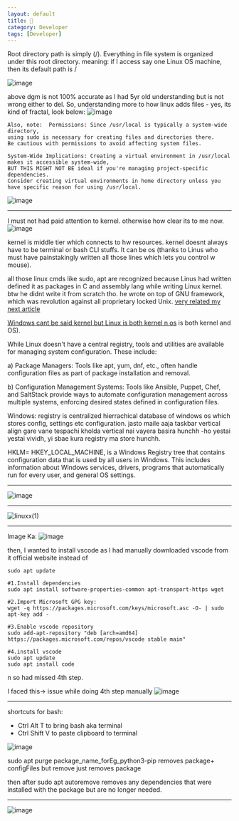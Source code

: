 ```yaml
---
layout: default
title: 🐧
category: Developer
tags: [Developer]
---
```


Root directory path is simply (/). Everything in file system is organized under this root directory. meaning: if I access say one Linux OS machine, then its default path is /

![image](https://github.com/user-attachments/assets/134ff627-5c7d-4115-b7a0-803542d68f34)

above dgm is not 100% accurate as I had 5yr old understanding but is not wrong either to del.
So, understanding more to how linux adds files - yes, its kind of fractal, look below:
![image](https://github.com/user-attachments/assets/e083cfff-3e62-4dcc-98ae-a9459db66ab2)

```
Also, note:  Permissions: Since /usr/local is typically a system-wide directory,
using sudo is necessary for creating files and directories there.
Be cautious with permissions to avoid affecting system files.

System-Wide Implications: Creating a virtual environment in /usr/local makes it accessible system-wide,
BUT THIS MIGHT NOT BE ideal if you're managing project-specific dependencies.
Consider creating virtual environments in home directory unless you have specific reason for using /usr/local.
```
![image](https://github.com/user-attachments/assets/b51f03f5-4c37-42fe-82ec-daf71d24d397) 

---
I must not had paid attention to kernel. otherwise how clear its to me now.
![image](https://user-images.githubusercontent.com/11883023/267250299-73389113-31e9-4af0-889c-23fad0118403.png)

kernel is middle tier which connects to hw resources. kernel doesnt always have to be terminal or bash CLI stuffs. It can be os (thanks to Linus who must have painstakingly written all those lines which lets you control w mouse). 

all those linux cmds like sudo, apt are recognized because Linus had written defined it as packages in C and assembly lang while writing Linux kernel. btw he didnt write it from scratch tho. he wrote on top of GNU framework, which was revolution against all proprietary locked Unix. [very related my next article](https://sbibek086.github.io/write-the-docs/2024-03-11-Understandg-Env-&-Engine-Files.html)

[Windows cant be said kernel but Linux is both kernel n os](https://www.youtube.com/watch?v=HbgzrKJvDRw) is both kernel and OS).

While Linux doesn't have a central registry, tools and utilities are available for managing system configuration. These include:

a) Package Managers: Tools like apt, yum, dnf, etc., often handle configuration files as part of package installation and removal.

b) Configuration Management Systems: Tools like Ansible, Puppet, Chef, and SaltStack provide ways to automate configuration management across multiple systems, enforcing desired states defined in configuration files.


Windows:
registry is centralized hierrachical database of windows os which stores config, settings etc configuration. jasto maile aaja taskbar vertical align gare vane tespachi kholda vertical nai vayera basira hunchh -ho yestai yestai vividh, yi sbae kura registry ma store hunchh.

HKLM= HKEY_LOCAL_MACHINE, is a Windows Registry tree that contains configuration data that is used by all users in Windows. This includes information about Windows services, drivers, programs that automatically run for every user, and general OS settings.

---
![image](https://github.com/sbibek086/write-the-docs/assets/11883023/846e352f-12b6-4726-b505-d1c6e1b6e694)

---

![linuxx(1)](https://github.com/user-attachments/assets/d1cacb64-e777-4a2d-bdb3-17032b38d291)

---
Image Ka: 
![image](https://github.com/user-attachments/assets/b4882270-5bf3-472a-baf0-18607df00e14)

then, I wanted to install vscode as I had manually downloaded vscode from it official website
instead of 
```
sudo apt update

#1.Install dependencies
sudo apt install software-properties-common apt-transport-https wget

#2.Import Microsoft GPG key:
wget -q https://packages.microsoft.com/keys/microsoft.asc -O- | sudo apt-key add -

#3.Enable vscode repository
sudo add-apt-repository "deb [arch=amd64] https://packages.microsoft.com/repos/vscode stable main"

#4.install vscode
sudo apt update
sudo apt install code
```
n so had missed 4th step.

I faced this-> issue while doing 4th step manually
![image](https://github.com/user-attachments/assets/988fc413-3e30-4298-adcb-eb7d19b4e7e5)

---
shortcuts for bash:
- Ctrl Alt T to bring bash aka terminal
- Ctrl Shift V to paste clipboard to terminal

![image](https://github.com/user-attachments/assets/a671fbc0-41e7-41a0-833d-4c51758b2c90)

sudo apt purge package_name_forEg_python3-pip removes package+ configFiles but remove just removes package

then after sudo apt autoremove removes any dependencies that were installed with the package but are no longer needed.  

---
![image](https://github.com/user-attachments/assets/b80f4a47-5852-4650-9701-f5160a8925ff)
